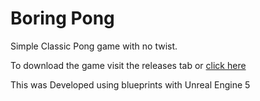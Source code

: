 # Boring Pong

Simple Classic Pong game with no twist.

To download the game visit the releases tab or [click here](https://github.com/RodPaDev/pong-ue4/releases)

This was Developed using blueprints with Unreal Engine 5

